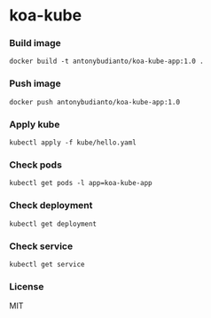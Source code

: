 # koa-kube

### Build image

```
docker build -t antonybudianto/koa-kube-app:1.0 .
```

### Push image

```
docker push antonybudianto/koa-kube-app:1.0
```

### Apply kube

```
kubectl apply -f kube/hello.yaml
```

### Check pods

```
kubectl get pods -l app=koa-kube-app
```

### Check deployment

```
kubectl get deployment
```

### Check service

```
kubectl get service
```

### License

MIT

